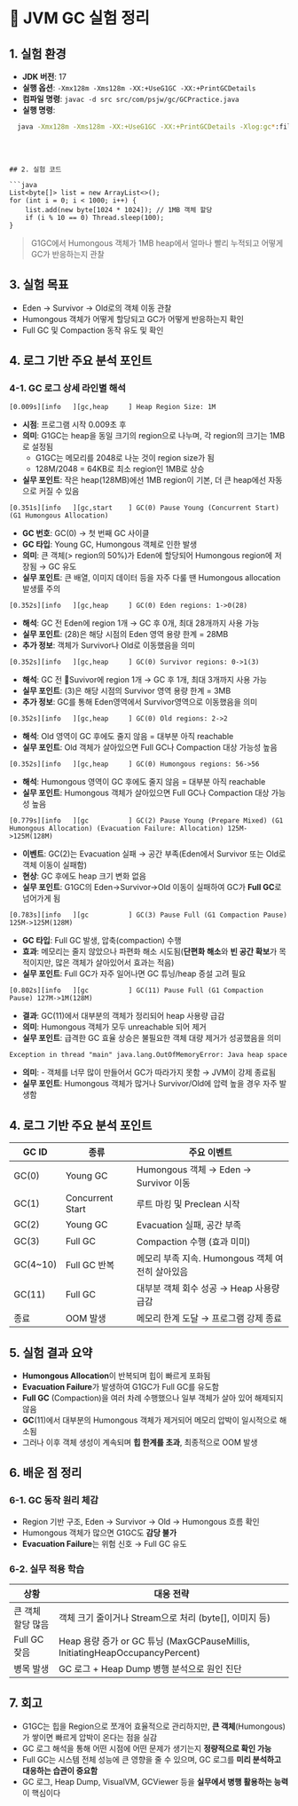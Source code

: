 # 🧪 JVM GC 실험 정리

## 1. 실험 환경

- **JDK 버전**: 17
- **실행 옵션**: `-Xmx128m -Xms128m -XX:+UseG1GC -XX:+PrintGCDetails`
- **컴파일 명령**: `javac -d src src/com/psjw/gc/GCPractice.java`
- **실행 명령**:  
```bash
  java -Xmx128m -Xms128m -XX:+UseG1GC -XX:+PrintGCDetails -Xlog:gc*:file=gc.log -cp src com.psjw.gc.GCPractice
```
 
```

## 2. 실험 코드

```java
List<byte[]> list = new ArrayList<>();  
for (int i = 0; i < 1000; i++) {  
    list.add(new byte[1024 * 1024]); // 1MB 객체 할당  
    if (i % 10 == 0) Thread.sleep(100);  
}
```
> G1GC에서 Humongous 객체가 1MB heap에서 얼마나 빨리 누적되고 어떻게 GC가 반응하는지 관찰


## 3. 실험 목표
- Eden → Survivor → Old로의 객체 이동 관찰
- Humongous 객체가 어떻게 할당되고 GC가 어떻게 반응하는지 확인
- Full GC 및 Compaction 동작 유도 및 확인

## 4. 로그 기반 주요 분석 포인트
### 4-1. GC 로그 상세 라인별 해석
```text
[0.009s][info   ][gc,heap     ] Heap Region Size: 1M
```
- **시점**: 프로그램 시작 0.009초 후
- **의미**: G1GC는 heap을 동일 크기의 region으로 나누며, 각 region의 크기는 1MB로 설정됨
	- G1GC는 메모리를 2048로 나눈 것이 region size가 됨
	- 128M/2048 = 64KB로 최소 region인 1MB로 상승
- **실무 포인트**: 작은 heap(128MB)에선 1MB region이 기본, 더 큰 heap에선 자동으로 커질 수 있음

```text
[0.351s][info   ][gc,start    ] GC(0) Pause Young (Concurrent Start) (G1 Humongous Allocation)
```
- **GC 번호**: GC(0) → 첫 번째 GC 사이클
- **GC 타입**: Young GC, Humongous 객체로 인한 발생
- **의미**: 큰 객체(> region의 50%)가 Eden에 할당되어 Humongous region에 저장됨 → GC 유도
- **실무 포인트**: 큰 배열, 이미지 데이터 등을 자주 다룰 땐 Humongous allocation 발생률 주의

```text
[0.352s][info   ][gc,heap     ] GC(0) Eden regions: 1->0(28)
```
- **해석**: GC 전 Eden에 region 1개 → GC 후 0개, 최대 28개까지 사용 가능
- **실무 포인트**: (28)은 해당 시점의 Eden 영역 용량 한계 = 28MB
- **추가 정보**: 객체가 Survivor나 Old로 이동했음을 의미

```text
[0.352s][info   ][gc,heap     ] GC(0) Survivor regions: 0->1(3)
```
- **해석**: GC 전 Suvivor에 region 1개 → GC 후 1개, 최대 3개까지 사용 가능
- **실무 포인트**: (3)은 해당 시점의 Survivor 영역 용량 한계 = 3MB
- **추가 정보**: GC를 통해 Eden영역에서 Survivor영역으로 이동했음을 의미

```text
[0.352s][info   ][gc,heap     ] GC(0) Old regions: 2->2
```
- **해석**: Old 영역이 GC 후에도 줄지 않음 = 대부분 아직 reachable
- **실무 포인트**: Old 객체가 살아있으면 Full GC나 Compaction 대상 가능성 높음

```text
[0.352s][info   ][gc,heap     ] GC(0) Humongous regions: 56->56
```
- **해석**: Humongous 영역이 GC 후에도 줄지 않음 = 대부분 아직 reachable
- **실무 포인트**: Humongous 객체가 살아있으면 Full GC나 Compaction 대상 가능성 높음

```text
[0.779s][info   ][gc          ] GC(2) Pause Young (Prepare Mixed) (G1 Humongous Allocation) (Evacuation Failure: Allocation) 125M->125M(128M)
```
- **이벤트**: GC(2)는 Evacuation 실패 → 공간 부족(Eden에서 Survivor 또는 Old로 객체 이동이 실패함)
- **현상**: GC 후에도 heap 크기 변화 없음
- **실무 포인트**: G1GC의 Eden→Survivor→Old 이동이 실패하여 GC가 **Full GC**로 넘어가게 됨

```text
[0.783s][info   ][gc          ] GC(3) Pause Full (G1 Compaction Pause) 125M->125M(128M)
```
- **GC 타입**: Full GC 발생, 압축(compaction) 수행
- **효과**: 메모리는 줄지 않았으나 파편화 해소 시도됨(**단편화 해소**와 **빈 공간 확보**가 목적이지만, 많은 객체가 살아있어서 효과는 적음)
- **실무 포인트**: Full GC가 자주 일어나면 GC 튜닝/heap 증설 고려 필요

```text
[0.802s][info   ][gc          ] GC(11) Pause Full (G1 Compaction Pause) 127M->1M(128M)
```
- **결과**: GC(11)에서 대부분의 객체가 정리되어 heap 사용량 급감
- **의미**: Humongous 객체가 모두 unreachable 되어 제거
- **실무 포인트**: 급격한 GC 효율 상승은 불필요한 객체 대량 제거가 성공했음을 의미

```text
Exception in thread "main" java.lang.OutOfMemoryError: Java heap space
```
- **의미**: - 객체를 너무 많이 만들어서 GC가 따라가지 못함 → JVM이 강제 종료됨
- **실무 포인트**: Humongous 객체가 많거나 Survivor/Old에 압력 높을 경우 자주 발생함

## 4. 로그 기반 주요 분석 포인트
| **GC ID** | **종류**           | **주요 이벤트**                        |
| --------- | ---------------- | --------------------------------- |
| GC(0)     | Young GC         | Humongous 객체 → Eden → Survivor 이동 |
| GC(1)     | Concurrent Start | 루트 마킹 및 Preclean 시작               |
| GC(2)     | Young GC         | Evacuation 실패, 공간 부족              |
| GC(3)     | Full GC          | Compaction 수행 (효과 미미)             |
| GC(4~10)  | Full GC 반복       | 메모리 부족 지속. Humongous 객체 여전히 살아있음  |
| GC(11)    | Full GC          | 대부분 객체 회수 성공 → Heap 사용량 급감        |
| 종료        | OOM 발생           | 메모리 한계 도달 → 프로그램 강제 종료            |

## 5. 실험 결과 요약
- **Humongous Allocation**이 반복되며 힙이 빠르게 포화됨
- **Evacuation Failure**가 발생하여 G1GC가 Full GC를 유도함
- **Full GC** (Compaction)을 여러 차례 수행했으나 일부 객체가 살아 있어 해제되지 않음
- **GC**(11)에서 대부분의 Humongous 객체가 제거되어 메모리 압박이 일시적으로 해소됨
- 그러나 이후 객체 생성이 계속되며 **힙 한계를 초과**, 최종적으로 OOM 발생

## 6. 배운 점 정리
### 6-1. GC 동작 원리 체감
- Region 기반 구조, Eden → Survivor → Old → Humongous 흐름 확인
- Humongous 객체가 많으면 G1GC도 **감당 불가**
- **Evacuation Failure**는 위험 신호 → Full GC 유도

### 6-2. 실무 적용 학습
| **상황**     | **대응 전략**                                                              |
| ---------- | ---------------------------------------------------------------------- |
| 큰 객체 할당 많음 | 객체 크기 줄이거나 Stream으로 처리 (byte[], 이미지 등)                                 |
| Full GC 잦음 | Heap 용량 증가 or GC 튜닝 (MaxGCPauseMillis, InitiatingHeapOccupancyPercent) |
| 병목 발생      | GC 로그 + Heap Dump 병행 분석으로 원인 진단                                        |

## 7. 회고
- G1GC는 힙을 Region으로 쪼개어 효율적으로 관리하지만, **큰 객체**(Humongous)가 쌓이면 빠르게 압박이 온다는 점을 실감
- GC 로그 해석을 통해 어떤 시점에 어떤 문제가 생기는지 **정량적으로 확인 가능**
- Full GC는 시스템 전체 성능에 큰 영향을 줄 수 있으며, GC 로그를 **미리 분석하고 대응하는 습관이 중요함**
- GC 로그, Heap Dump, VisualVM, GCViewer 등을 **실무에서 병행 활용하는 능력**이 핵심이다